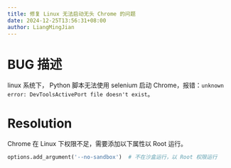 ```yaml
---
title: 修复 Linux 无法启动无头 Chrome 的问题
date: 2024-12-25T13:56:31+08:00
author: LiangMingJian
---
```


# BUG 描述

linux 系统下， Python 脚本无法使用 selenium 启动 Chrome，报错：`unknown error: DevToolsActivePort file doesn't exist`。

# Resolution

Chrome 在 Linux 下权限不足，需要添加以下属性以 Root 运行。

```python
options.add_argument('--no-sandbox')  # 不在沙盒运行，以 Root 权限运行
```
